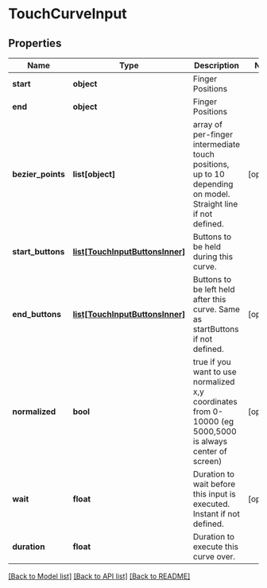 # TouchCurveInput



## Properties
Name | Type | Description | Notes
------------ | ------------- | ------------- | -------------
**start** | **object** | Finger Positions | 
**end** | **object** | Finger Positions | 
**bezier_points** | **list[object]** | array of per-finger intermediate touch positions, up to 10 depending on model.  Straight line if not defined. | [optional] 
**start_buttons** | [**list[TouchInputButtonsInner]**](TouchInputButtonsInner.md) | Buttons to be held during this curve. | 
**end_buttons** | [**list[TouchInputButtonsInner]**](TouchInputButtonsInner.md) | Buttons to be left held after this curve.  Same as startButtons if not defined. | [optional] 
**normalized** | **bool** | true if you want to use normalized x,y coordinates from 0-10000 (eg 5000,5000 is always center of screen) | [optional] 
**wait** | **float** | Duration to wait before this input is executed.  Instant if not defined. | [optional] 
**duration** | **float** | Duration to execute this curve over. | 

[[Back to Model list]](../README.md#documentation-for-models) [[Back to API list]](../README.md#documentation-for-api-endpoints) [[Back to README]](../README.md)


